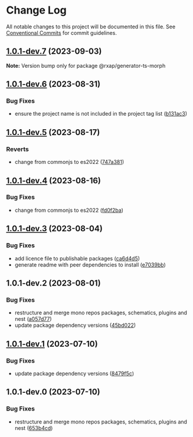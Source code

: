 # Change Log

All notable changes to this project will be documented in this file.
See [Conventional Commits](https://conventionalcommits.org) for commit guidelines.

## [1.0.1-dev.7](https://gitlab.com/rxap/packages/compare/@rxap/generator-ts-morph@1.0.1-dev.6...@rxap/generator-ts-morph@1.0.1-dev.7) (2023-09-03)

**Note:** Version bump only for package @rxap/generator-ts-morph

## [1.0.1-dev.6](https://gitlab.com/rxap/packages/compare/@rxap/generator-ts-morph@1.0.1-dev.5...@rxap/generator-ts-morph@1.0.1-dev.6) (2023-08-31)

### Bug Fixes

- ensure the project name is not included in the project tag list ([b131ac3](https://gitlab.com/rxap/packages/commit/b131ac3bd92b3b8799d62f15bbd30a1997d7c753))

## [1.0.1-dev.5](https://gitlab.com/rxap/packages/compare/@rxap/generator-ts-morph@1.0.1-dev.4...@rxap/generator-ts-morph@1.0.1-dev.5) (2023-08-17)

### Reverts

- change from commonjs to es2022 ([747a381](https://gitlab.com/rxap/packages/commit/747a381a090f0a276cf363da61bb19ed0c9cb5b7))

## [1.0.1-dev.4](https://gitlab.com/rxap/packages/compare/@rxap/generator-ts-morph@1.0.1-dev.3...@rxap/generator-ts-morph@1.0.1-dev.4) (2023-08-16)

### Bug Fixes

- change from commonjs to es2022 ([fd0f2ba](https://gitlab.com/rxap/packages/commit/fd0f2bae24eae7c854e96f630076cd5598c30be6))

## [1.0.1-dev.3](https://gitlab.com/rxap/packages/compare/@rxap/generator-ts-morph@1.0.1-dev.2...@rxap/generator-ts-morph@1.0.1-dev.3) (2023-08-04)

### Bug Fixes

- add licence file to publishable packages ([ca6d4d5](https://gitlab.com/rxap/packages/commit/ca6d4d509a743b89bad5ed7ae935d3007231705a))
- generate readme with peer dependencies to install ([e7039bb](https://gitlab.com/rxap/packages/commit/e7039bb5e86ffeadfe7cc92d5fc71d32f8efb4fb))

## 1.0.1-dev.2 (2023-08-01)

### Bug Fixes

- restructure and merge mono repos packages, schematics, plugins and nest ([a057d77](https://gitlab.com/rxap/packages/commit/a057d77ca2acf9426a03a497da8532f8a2fe2c86))
- update package dependency versions ([45bd022](https://gitlab.com/rxap/packages/commit/45bd022d755c0c11f7d0bcc76d26b39928007941))

## [1.0.1-dev.1](https://gitlab.com/rxap/packages/compare/@rxap/generator-ts-morph@1.0.1-dev.0...@rxap/generator-ts-morph@1.0.1-dev.1) (2023-07-10)

### Bug Fixes

- update package dependency versions ([8479f5c](https://gitlab.com/rxap/packages/commit/8479f5c405a885cc0f300cec6156584e4c65d59c))

## 1.0.1-dev.0 (2023-07-10)

### Bug Fixes

- restructure and merge mono repos packages, schematics, plugins and nest ([653b4cd](https://gitlab.com/rxap/packages/commit/653b4cd39fc92d322df9b3959651fea0aa6079da))
